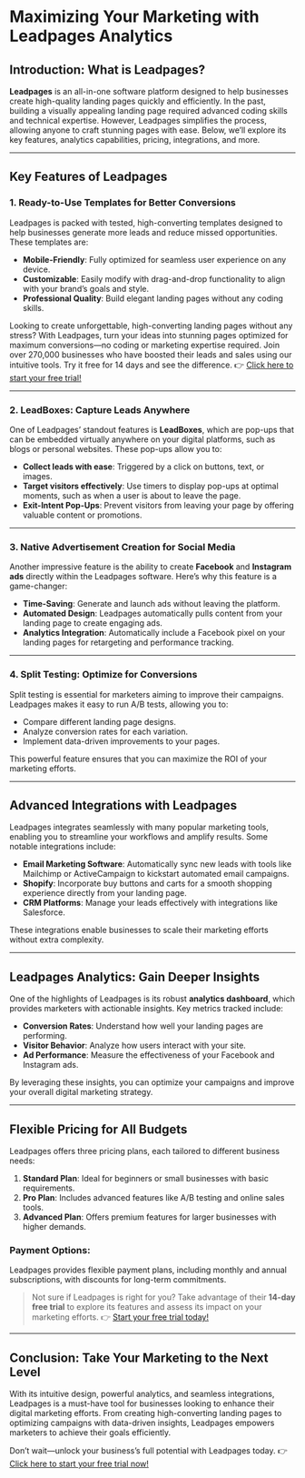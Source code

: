 # Maximizing Your Marketing with Leadpages Analytics

## Introduction: What is Leadpages?

**Leadpages** is an all-in-one software platform designed to help businesses create high-quality landing pages quickly and efficiently. In the past, building a visually appealing landing page required advanced coding skills and technical expertise. However, Leadpages simplifies the process, allowing anyone to craft stunning pages with ease. Below, we’ll explore its key features, analytics capabilities, pricing, integrations, and more.

---

## Key Features of Leadpages

### 1. Ready-to-Use Templates for Better Conversions

Leadpages is packed with tested, high-converting templates designed to help businesses generate more leads and reduce missed opportunities. These templates are:

- **Mobile-Friendly**: Fully optimized for seamless user experience on any device.
- **Customizable**: Easily modify with drag-and-drop functionality to align with your brand’s goals and style.
- **Professional Quality**: Build elegant landing pages without any coding skills.

Looking to create unforgettable, high-converting landing pages without any stress? With Leadpages, turn your ideas into stunning pages optimized for maximum conversions—no coding or marketing expertise required. Join over 270,000 businesses who have boosted their leads and sales using our intuitive tools. Try it free for 14 days and see the difference. 👉 [Click here to start your free trial!](https://bit.ly/LEadPages)

---

### 2. LeadBoxes: Capture Leads Anywhere

One of Leadpages’ standout features is **LeadBoxes**, which are pop-ups that can be embedded virtually anywhere on your digital platforms, such as blogs or personal websites. These pop-ups allow you to:

- **Collect leads with ease**: Triggered by a click on buttons, text, or images.
- **Target visitors effectively**: Use timers to display pop-ups at optimal moments, such as when a user is about to leave the page.
- **Exit-Intent Pop-Ups**: Prevent visitors from leaving your page by offering valuable content or promotions.

---

### 3. Native Advertisement Creation for Social Media

Another impressive feature is the ability to create **Facebook** and **Instagram ads** directly within the Leadpages software. Here’s why this feature is a game-changer:

- **Time-Saving**: Generate and launch ads without leaving the platform.
- **Automated Design**: Leadpages automatically pulls content from your landing page to create engaging ads.
- **Analytics Integration**: Automatically include a Facebook pixel on your landing pages for retargeting and performance tracking.

---

### 4. Split Testing: Optimize for Conversions

Split testing is essential for marketers aiming to improve their campaigns. Leadpages makes it easy to run A/B tests, allowing you to:

- Compare different landing page designs.
- Analyze conversion rates for each variation.
- Implement data-driven improvements to your pages.

This powerful feature ensures that you can maximize the ROI of your marketing efforts.

---

## Advanced Integrations with Leadpages

Leadpages integrates seamlessly with many popular marketing tools, enabling you to streamline your workflows and amplify results. Some notable integrations include:

- **Email Marketing Software**: Automatically sync new leads with tools like Mailchimp or ActiveCampaign to kickstart automated email campaigns.
- **Shopify**: Incorporate buy buttons and carts for a smooth shopping experience directly from your landing page.
- **CRM Platforms**: Manage your leads effectively with integrations like Salesforce.

These integrations enable businesses to scale their marketing efforts without extra complexity.

---

## Leadpages Analytics: Gain Deeper Insights

One of the highlights of Leadpages is its robust **analytics dashboard**, which provides marketers with actionable insights. Key metrics tracked include:

- **Conversion Rates**: Understand how well your landing pages are performing.
- **Visitor Behavior**: Analyze how users interact with your site.
- **Ad Performance**: Measure the effectiveness of your Facebook and Instagram ads.

By leveraging these insights, you can optimize your campaigns and improve your overall digital marketing strategy.

---

## Flexible Pricing for All Budgets

Leadpages offers three pricing plans, each tailored to different business needs:

1. **Standard Plan**: Ideal for beginners or small businesses with basic requirements.
2. **Pro Plan**: Includes advanced features like A/B testing and online sales tools.
3. **Advanced Plan**: Offers premium features for larger businesses with higher demands.

### Payment Options:
Leadpages provides flexible payment plans, including monthly and annual subscriptions, with discounts for long-term commitments.

> Not sure if Leadpages is right for you? Take advantage of their **14-day free trial** to explore its features and assess its impact on your marketing efforts. 👉 [Start your free trial today!](https://bit.ly/LEadPages)

---

## Conclusion: Take Your Marketing to the Next Level

With its intuitive design, powerful analytics, and seamless integrations, Leadpages is a must-have tool for businesses looking to enhance their digital marketing efforts. From creating high-converting landing pages to optimizing campaigns with data-driven insights, Leadpages empowers marketers to achieve their goals efficiently.

Don’t wait—unlock your business’s full potential with Leadpages today. 👉 [Click here to start your free trial now!](https://bit.ly/LEadPages)
